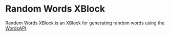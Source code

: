 # Random Words XBlock

Random Words XBlock is an XBlock for generating random words using the [WordsAPI](https://www.wordsapi.com/).
